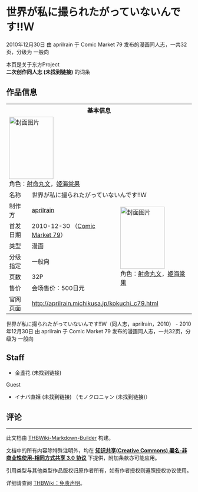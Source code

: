 # 世界が私に撮られたがっていないんです!!Ｗ

<!-- source html: G:\repos\THBWiki-Markdown-Builder\THBWikiMarkdown\Temp\main\3\39\ns0%3A%E4%B8%96%E7%95%8C%E3%81%8C%E7%A7%81%E3%81%AB%E6%92%AE%E3%82%89%E3%82%8C%E3%81%9F%E3%81%8C%E3%81%A3%E3%81%A6%E3%81%84%E3%81%AA%E3%81%84%E3%82%93%E3%81%A7%E3%81%99%21%21%EF%BC%B7.html -->

2010年12月30日 由 aprilrain 于 Comic Market 79 发布的漫画同人志，一共32页，分级为 一般向

本页是关于东方Project  
 **二次创作同人志 (未找到链接)** 的词条

## 作品信息

<table><tbody><tr><th colspan="3">基本信息</th></tr><tr><td class="cover-artwork-mobile" colspan="2"><a href="./文件-世界が私に撮られたがっていないんです!!Ｗ封面.png.md" class="image" title="封面图片"><img alt="封面图片" src="https://upload.thwiki.cc/thumb/5/59/%E4%B8%96%E7%95%8C%E3%81%8C%E7%A7%81%E3%81%AB%E6%92%AE%E3%82%89%E3%82%8C%E3%81%9F%E3%81%8C%E3%81%A3%E3%81%A6%E3%81%84%E3%81%AA%E3%81%84%E3%82%93%E3%81%A7%E3%81%99%21%21%EF%BC%B7%E5%B0%81%E9%9D%A2.png/120px-%E4%B8%96%E7%95%8C%E3%81%8C%E7%A7%81%E3%81%AB%E6%92%AE%E3%82%89%E3%82%8C%E3%81%9F%E3%81%8C%E3%81%A3%E3%81%A6%E3%81%84%E3%81%AA%E3%81%84%E3%82%93%E3%81%A7%E3%81%99%21%21%EF%BC%B7%E5%B0%81%E9%9D%A2.png" decoding="async" loading="lazy" width="120" height="168" srcset="https://upload.thwiki.cc/thumb/5/59/%E4%B8%96%E7%95%8C%E3%81%8C%E7%A7%81%E3%81%AB%E6%92%AE%E3%82%89%E3%82%8C%E3%81%9F%E3%81%8C%E3%81%A3%E3%81%A6%E3%81%84%E3%81%AA%E3%81%84%E3%82%93%E3%81%A7%E3%81%99%21%21%EF%BC%B7%E5%B0%81%E9%9D%A2.png/181px-%E4%B8%96%E7%95%8C%E3%81%8C%E7%A7%81%E3%81%AB%E6%92%AE%E3%82%89%E3%82%8C%E3%81%9F%E3%81%8C%E3%81%A3%E3%81%A6%E3%81%84%E3%81%AA%E3%81%84%E3%82%93%E3%81%A7%E3%81%99%21%21%EF%BC%B7%E5%B0%81%E9%9D%A2.png 1.5x, https://upload.thwiki.cc/thumb/5/59/%E4%B8%96%E7%95%8C%E3%81%8C%E7%A7%81%E3%81%AB%E6%92%AE%E3%82%89%E3%82%8C%E3%81%9F%E3%81%8C%E3%81%A3%E3%81%A6%E3%81%84%E3%81%AA%E3%81%84%E3%82%93%E3%81%A7%E3%81%99%21%21%EF%BC%B7%E5%B0%81%E9%9D%A2.png/241px-%E4%B8%96%E7%95%8C%E3%81%8C%E7%A7%81%E3%81%AB%E6%92%AE%E3%82%89%E3%82%8C%E3%81%9F%E3%81%8C%E3%81%A3%E3%81%A6%E3%81%84%E3%81%AA%E3%81%84%E3%82%93%E3%81%A7%E3%81%99%21%21%EF%BC%B7%E5%B0%81%E9%9D%A2.png 2x" data-file-width="538" data-file-height="750"></a><div class="cover-char">角色：<a href="./射命丸文.md" title="射命丸文">射命丸文</a>，<a href="./姬海棠果.md" title="姬海棠果">姬海棠果</a></div></td>
</tr><tr><td class="label">名称</td><td colspan="2"> 世界が私に撮られたがっていないんです!!Ｗ </td></tr><tr><td class="label">制作方</td><td><a href="./aprilrain.md" title="aprilrain">aprilrain</a></td><td class="cover-artwork" rowspan="6" style="min-width:168px;"><a href="./文件-世界が私に撮られたがっていないんです!!Ｗ封面.png.md" class="image" title="封面图片"><img alt="封面图片" src="https://upload.thwiki.cc/thumb/5/59/%E4%B8%96%E7%95%8C%E3%81%8C%E7%A7%81%E3%81%AB%E6%92%AE%E3%82%89%E3%82%8C%E3%81%9F%E3%81%8C%E3%81%A3%E3%81%A6%E3%81%84%E3%81%AA%E3%81%84%E3%82%93%E3%81%A7%E3%81%99%21%21%EF%BC%B7%E5%B0%81%E9%9D%A2.png/120px-%E4%B8%96%E7%95%8C%E3%81%8C%E7%A7%81%E3%81%AB%E6%92%AE%E3%82%89%E3%82%8C%E3%81%9F%E3%81%8C%E3%81%A3%E3%81%A6%E3%81%84%E3%81%AA%E3%81%84%E3%82%93%E3%81%A7%E3%81%99%21%21%EF%BC%B7%E5%B0%81%E9%9D%A2.png" decoding="async" loading="lazy" width="120" height="168" srcset="https://upload.thwiki.cc/thumb/5/59/%E4%B8%96%E7%95%8C%E3%81%8C%E7%A7%81%E3%81%AB%E6%92%AE%E3%82%89%E3%82%8C%E3%81%9F%E3%81%8C%E3%81%A3%E3%81%A6%E3%81%84%E3%81%AA%E3%81%84%E3%82%93%E3%81%A7%E3%81%99%21%21%EF%BC%B7%E5%B0%81%E9%9D%A2.png/181px-%E4%B8%96%E7%95%8C%E3%81%8C%E7%A7%81%E3%81%AB%E6%92%AE%E3%82%89%E3%82%8C%E3%81%9F%E3%81%8C%E3%81%A3%E3%81%A6%E3%81%84%E3%81%AA%E3%81%84%E3%82%93%E3%81%A7%E3%81%99%21%21%EF%BC%B7%E5%B0%81%E9%9D%A2.png 1.5x, https://upload.thwiki.cc/thumb/5/59/%E4%B8%96%E7%95%8C%E3%81%8C%E7%A7%81%E3%81%AB%E6%92%AE%E3%82%89%E3%82%8C%E3%81%9F%E3%81%8C%E3%81%A3%E3%81%A6%E3%81%84%E3%81%AA%E3%81%84%E3%82%93%E3%81%A7%E3%81%99%21%21%EF%BC%B7%E5%B0%81%E9%9D%A2.png/241px-%E4%B8%96%E7%95%8C%E3%81%8C%E7%A7%81%E3%81%AB%E6%92%AE%E3%82%89%E3%82%8C%E3%81%9F%E3%81%8C%E3%81%A3%E3%81%A6%E3%81%84%E3%81%AA%E3%81%84%E3%82%93%E3%81%A7%E3%81%99%21%21%EF%BC%B7%E5%B0%81%E9%9D%A2.png 2x" data-file-width="538" data-file-height="750"></a><div class="cover-char">角色：<a href="./射命丸文.md" title="射命丸文">射命丸文</a>，<a href="./姬海棠果.md" title="姬海棠果">姬海棠果</a></div></td>
</tr><tr><td class="label">首发日期</td><td>2010-12-30&#160;（<a href="/展会作品列表?e=Comic+Market%2379">Comic Market 79</a>）</td></tr><tr><td class="label">类型</td><td>漫画</td></tr><tr><td class="label">分级指定</td><td>一般向</td></tr><tr><td class="label">页数</td><td>32P</td></tr><tr><td class="label">售价</td><td>会场售价：500日元</td></tr>
<tr><td class="label">官网页面</td><td colspan="2"><a rel="nofollow" class="external free" href="http://aprilrain.michikusa.jp/kokuchi_c79.html">http://aprilrain.michikusa.jp/kokuchi_c79.html</a></td></tr></tbody></table>

世界が私に撮られたがっていないんです!!Ｗ（同人志，aprilrain，2010） - 2010年12月30日 由 aprilrain 于 Comic Market 79 发布的漫画同人志，一共32页，分级为 一般向

## Staff
- 金盞花 (未找到链接)

Guest

- イナバ直姫 (未找到链接) （モノクロニャン (未找到链接)）


## 评论




---

此文档由 [THBWiki-Markdown-Builder](https://github.com/Delsin-Yu/THBWiki-Markdown-Builder) 构建。

文档中的所有内容除特殊注明外，均在 [**知识共享(Creative Commons) 署名-非商业性使用-相同方式共享 3.0 协议**](https://creativecommons.org/licenses/by-sa/3.0/deed.zh-hans) 下提供，附加条款亦可能应用。

引用类型与其他类型作品版权归原作者所有，如有作者授权则遵照授权协议使用。

详细请查阅 [THBWiki：免责声明](https://thbwiki.cc/THBWiki:%E5%85%8D%E8%B4%A3%E5%A3%B0%E6%98%8E)。

